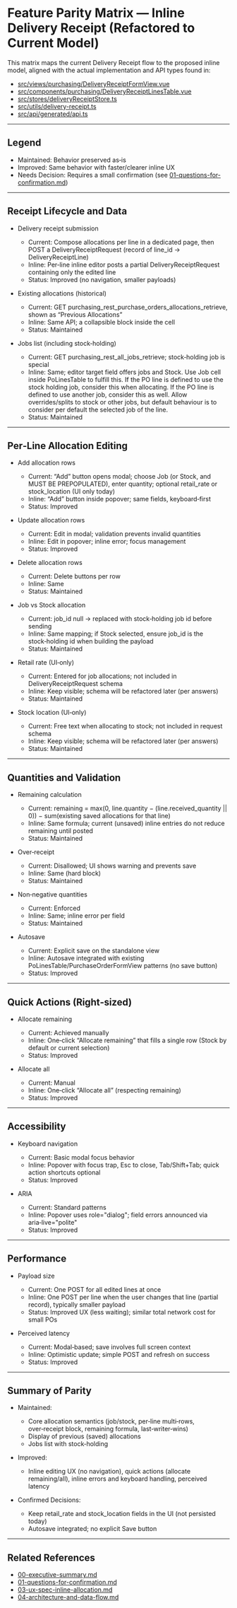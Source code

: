 # Feature Parity Matrix — Inline Delivery Receipt (Refactored to Current Model)

This matrix maps the current Delivery Receipt flow to the proposed inline model, aligned with the actual implementation and API types found in:

- [src/views/purchasing/DeliveryReceiptFormView.vue](src/views/purchasing/DeliveryReceiptFormView.vue)
- [src/components/purchasing/DeliveryReceiptLinesTable.vue](src/components/purchasing/DeliveryReceiptLinesTable.vue)
- [src/stores/deliveryReceiptStore.ts](src/stores/deliveryReceiptStore.ts)
- [src/utils/delivery-receipt.ts](src/utils/delivery-receipt.ts)
- [src/api/generated/api.ts](src/api/generated/api.ts)

---

## Legend

- Maintained: Behavior preserved as‑is
- Improved: Same behavior with faster/clearer inline UX
- Needs Decision: Requires a small confirmation (see [01-questions-for-confirmation.md](./01-questions-for-confirmation.md))

---

## Receipt Lifecycle and Data

- Delivery receipt submission

  - Current: Compose allocations per line in a dedicated page, then POST a DeliveryReceiptRequest (record of line_id → DeliveryReceiptLine)
  - Inline: Per‑line inline editor posts a partial DeliveryReceiptRequest containing only the edited line
  - Status: Improved (no navigation, smaller payloads)

- Existing allocations (historical)

  - Current: GET purchasing_rest_purchase_orders_allocations_retrieve, shown as “Previous Allocations”
  - Inline: Same API; a collapsible block inside the cell
  - Status: Maintained

- Jobs list (including stock‑holding)
  - Current: GET purchasing_rest_all_jobs_retrieve; stock‑holding job is special
  - Inline: Same; editor target field offers jobs and Stock. Use Job cell inside PoLinesTable to fulfill this. If the PO line is defined to use the stock holding job, consider this when allocating. If the PO line is defined to use another job, consider this as well. Allow overrides/splits to stock or other jobs, but default behaviour is to consider per default the selected job of the line.
  - Status: Maintained

---

## Per‑Line Allocation Editing

- Add allocation rows

  - Current: “Add” button opens modal; choose Job (or Stock, and MUST BE PREPOPULATED), enter quantity; optional retail_rate or stock_location (UI only today)
  - Inline: “Add” button inside popover; same fields, keyboard‑first
  - Status: Improved

- Update allocation rows

  - Current: Edit in modal; validation prevents invalid quantities
  - Inline: Edit in popover; inline error; focus management
  - Status: Improved

- Delete allocation rows

  - Current: Delete buttons per row
  - Inline: Same
  - Status: Maintained

- Job vs Stock allocation

  - Current: job_id null → replaced with stock‑holding job id before sending
  - Inline: Same mapping; if Stock selected, ensure job_id is the stock‑holding id when building the payload
  - Status: Maintained

- Retail rate (UI‑only)

  - Current: Entered for job allocations; not included in DeliveryReceiptRequest schema
  - Inline: Keep visible; schema will be refactored later (per answers)
  - Status: Maintained

- Stock location (UI‑only)
  - Current: Free text when allocating to stock; not included in request schema
  - Inline: Keep visible; schema will be refactored later (per answers)
  - Status: Maintained

---

## Quantities and Validation

- Remaining calculation

  - Current: remaining = max(0, line.quantity − (line.received_quantity || 0)) − sum(existing saved allocations for that line)
  - Inline: Same formula; current (unsaved) inline entries do not reduce remaining until posted
  - Status: Maintained

- Over‑receipt

  - Current: Disallowed; UI shows warning and prevents save
  - Inline: Same (hard block)
  - Status: Maintained

- Non‑negative quantities

  - Current: Enforced
  - Inline: Same; inline error per field
  - Status: Maintained

- Autosave
  - Current: Explicit save on the standalone view
  - Inline: Autosave integrated with existing PoLinesTable/PurchaseOrderFormView patterns (no save button)
  - Status: Improved

---

## Quick Actions (Right‑sized)

- Allocate remaining

  - Current: Achieved manually
  - Inline: One‑click “Allocate remaining” that fills a single row (Stock by default or current selection)
  - Status: Improved

- Allocate all
  - Current: Manual
  - Inline: One‑click “Allocate all” (respecting remaining)
  - Status: Improved

---

## Accessibility

- Keyboard navigation

  - Current: Basic modal focus behavior
  - Inline: Popover with focus trap, Esc to close, Tab/Shift+Tab; quick action shortcuts optional
  - Status: Improved

- ARIA
  - Current: Standard patterns
  - Inline: Popover uses role="dialog"; field errors announced via aria‑live="polite"
  - Status: Improved

---

## Performance

- Payload size

  - Current: One POST for all edited lines at once
  - Inline: One POST per line when the user changes that line (partial record), typically smaller payload
  - Status: Improved UX (less waiting); similar total network cost for small POs

- Perceived latency
  - Current: Modal‑based; save involves full screen context
  - Inline: Optimistic update; simple POST and refresh on success
  - Status: Improved

---

## Summary of Parity

- Maintained:

  - Core allocation semantics (job/stock, per‑line multi‑rows, over‑receipt block, remaining formula, last‑writer‑wins)
  - Display of previous (saved) allocations
  - Jobs list with stock‑holding

- Improved:

  - Inline editing UX (no navigation), quick actions (allocate remaining/all), inline errors and keyboard handling, perceived latency

- Confirmed Decisions:
  - Keep retail_rate and stock_location fields in the UI (not persisted today)
  - Autosave integrated; no explicit Save button

---

## Related References

- [00-executive-summary.md](./00-executive-summary.md)
- [01-questions-for-confirmation.md](./01-questions-for-confirmation.md)
- [03-ux-spec-inline-allocation.md](./03-ux-spec-inline-allocation.md)
- [04-architecture-and-data-flow.md](./04-architecture-and-data-flow.md)
